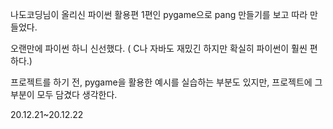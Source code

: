 나도코딩님이 올리신 파이썬 활용편 1편인 pygame으로 pang 만들기를 보고 따라 만들었다.

오랜만에 파이썬 하니 신선했다.
( C나 자바도 재밌긴 하지만 확실히 파이썬이 훨씬 편하다.)

프로젝트를 하기 전, pygame을 활용한 예시를 실습하는 부분도 있지만,
프로젝트에 그 부분이 모두 담겼다 생각한다.



20.12.21~20.12.22
